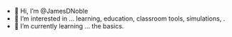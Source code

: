 - 👋 Hi, I’m @JamesDNoble
- 👀 I’m interested in ... learning, education, classroom tools, simulations, .
- 🌱 I’m currently learning ... the basics.

<!---
JamesDNoble/JamesDNoble is a ✨ special ✨ repository because its `README.md` (this file) appears on your GitHub profile.
You can click the Preview link to take a look at your changes.
--->
